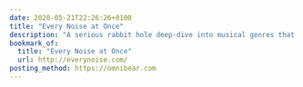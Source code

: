 ```yaml
---
date: 2020-05-21T22:26:26+0100
title: "Every Noise at Once"
description: "A serious rabbit hole deep-dive into musical genres that's uniquely presented."
bookmark_of:
  title: "Every Noise at Once"
  url: http://everynoise.com/
posting_method: https://omnibear.com
---
```

